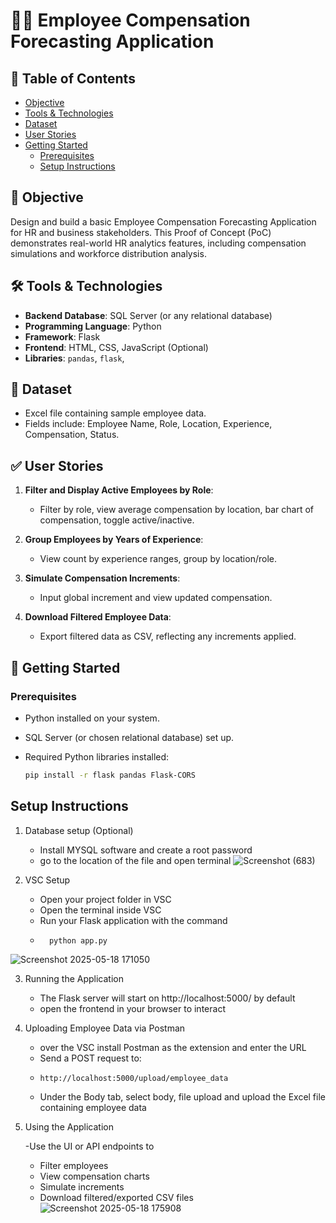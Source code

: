 # 🧑‍💼 Employee Compensation Forecasting Application

## 📌 Table of Contents

- [Objective](#-objective)
- [Tools & Technologies](#️-tools--technologies)
- [Dataset](#-dataset)
- [User Stories](#-user-stories)
- [Getting Started](#-getting-started)
  - [Prerequisites](#-prerequisites)
  - [Setup Instructions](#-setup-instructions)
  


## 📌 Objective

Design and build a basic Employee Compensation Forecasting Application for HR and business stakeholders. This Proof of Concept (PoC) demonstrates real-world HR analytics features, including compensation simulations and workforce distribution analysis.


## 🛠️ Tools & Technologies

- **Backend Database**: SQL Server (or any relational database)
- **Programming Language**: Python
- **Framework**: Flask
- **Frontend**: HTML, CSS, JavaScript (Optional)
- **Libraries**: `pandas`, `flask`, 

## 📂 Dataset

- Excel file containing sample employee data.
- Fields include: Employee Name, Role, Location, Experience, Compensation, Status.

## ✅ User Stories

1. **Filter and Display Active Employees by Role**:  
   - Filter by role, view average compensation by location, bar chart of compensation, toggle active/inactive.

2. **Group Employees by Years of Experience**:  
   - View count by experience ranges, group by location/role.

3. **Simulate Compensation Increments**:  
   - Input global increment and view updated compensation.

4. **Download Filtered Employee Data**:  
   - Export filtered data as CSV, reflecting any increments applied.

## 🚀 Getting Started

### Prerequisites

- Python installed on your system.
- SQL Server (or chosen relational database) set up.
- Required Python libraries installed:

  ```bash
  pip install -r flask pandas Flask-CORS

## Setup Instructions

1. Database setup (Optional)
   - Install MYSQL software and create a root password
   - go to the location of the file and open terminal ![Screenshot (683)](https://github.com/user-attachments/assets/8db70d5b-1e13-4cd5-a868-6087d78ee0d9)


2. VSC Setup 
   
   - Open your project folder in VSC
   - Open the terminal inside VSC
   - Run your Flask application with the command
   -       python app.py

![Screenshot 2025-05-18 171050](https://github.com/user-attachments/assets/d5c14b92-9250-4966-ade8-10378ce828eb)
   
3. Running the Application
   - The Flask server will start on http://localhost:5000/ by default
   - open the frontend in your browser to interact
  
4. Uploading Employee Data via Postman
   - over the VSC install Postman as the extension and enter the URL
   - Send a POST request to:
   -     http://localhost:5000/upload/employee_data
   - Under the Body tab, select body, file upload and upload the Excel file containing employee data
	 
5. Using the Application
   
   -Use the UI or API endpoints to
   - Filter employees
   - View compensation charts
   - Simulate increments
   - Download filtered/exported CSV files
![Screenshot 2025-05-18 175908](https://github.com/user-attachments/assets/6dfa0f4e-7dcd-4ced-af70-ff72eb587e3d)


  


